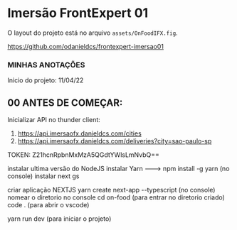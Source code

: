 # Imersão FrontExpert 01

 O layout do projeto está no arquivo `assets/OnFoodIFX.fig`.

 https://github.com/odanieldcs/frontexpert-imersao01


### MINHAS ANOTAÇÕES 
Inicio do projeto: 11/04/22


## 00 ANTES DE COMEÇAR:
Inicializar API no thunder client:

1) https://api.imersaofx.danieldcs.com/cities
2) https://api.imersaofx.danieldcs.com/deliveries?city=sao-paulo-sp

TOKEN: Z21hcnRpbnMxMzA5QGdtYWlsLmNvbQ==


instalar ultima versão do NodeJS
instalar Yarn ---> npm install -g yarn (no console)
instalar next gs


criar aplicação NEXTJS
    yarn create next-app --typescript (no console)
    nomear o diretorio no console
    cd on-food (para entrar no  diretorio criado)
    code . (para abrir o vscode)

yarn run dev (para iniciar o projeto)

